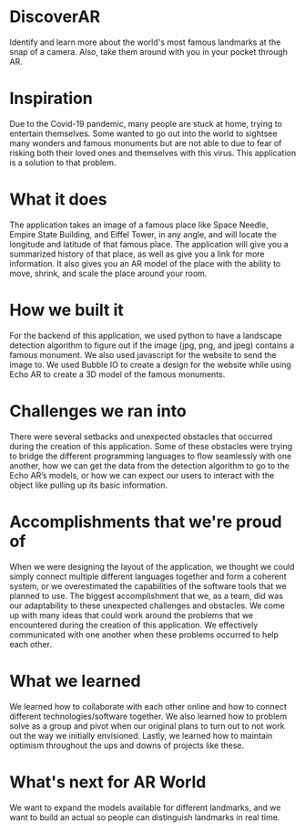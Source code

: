 # DiscoverAR

  Identify and learn more about the world's most famous landmarks at the snap of a camera. Also, take them around with you in your pocket through AR. 
  
# Inspiration

  Due to the Covid-19 pandemic, many people are stuck at home, trying to entertain themselves. Some wanted to go out into the world to sightsee many wonders and  famous monuments but are not able to due to fear of risking both their loved ones and themselves with this virus. This application is a solution to that problem.
  
# What it does

The application takes an image of a famous place like Space Needle, Empire State Building, and Eiffel Tower, in any angle, and will locate the longitude and latitude of that famous place. The application will give you a summarized history of that place, as well as give you a link for more information. It also gives you an AR model of the place with the ability to move, shrink, and scale the place around your room.

# How we built it

For the backend of this application, we used python to have a landscape detection algorithm to figure out if the image (jpg, png, and jpeg) contains a famous monument. We also used javascript for the website to send the image to. We used Bubble IO to create a design for the website while using Echo AR to create a 3D model of the famous monuments.  

# Challenges we ran into

There were several setbacks and unexpected obstacles that occurred during the creation of this application. Some of these obstacles were trying to bridge the different programming languages to flow seamlessly with one another, how we can get the data from the detection algorithm to go to the Echo AR’s models, or how we can expect our users to interact with the object like pulling up its basic information.

# Accomplishments that we're proud of

When we were designing the layout of the application, we thought we could simply connect multiple different languages together and form a coherent system, or we overestimated the capabilities of the software tools that we planned to use. The biggest accomplishment that we, as a team, did was our adaptability to these unexpected challenges and obstacles. We come up with many ideas that could work around the problems that we encountered during the creation of this application. We effectively communicated with one another when these problems occurred to help each other. 

# What we learned
We learned how to collaborate with each other online and how to connect different technologies/software together. We also learned how to problem solve as a group and pivot when our original plans to turn out to not work out the way we initially envisioned. Lastly, we learned how to maintain optimism throughout the ups and downs of projects like these.

# What's next for AR World

We want to expand the models available for different landmarks, and we want to build an actual so people can distinguish landmarks in real time.

